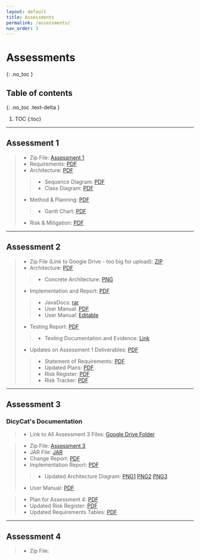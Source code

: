 ```yaml
---
layout: default
title: Assessments
permalink: /assessments/
nav_order: 3
---
```



# Assessments
{: .no_toc }


## Table of contents
{: .no_toc .text-delta }

1. TOC
{:toc}
---

## Assessment 1 

> * Zip File: [Assessment 1](/files/NPStudios.zip)
> * Requirements: [PDF](/files/Req1.pdf)
> * Architecture: [PDF](/files/Arch1.pdf)
> > * Sequence Diagram: [PDF](/files/SEPR_Sequence_Diagram_1.pdf)
> > * Class Diagram: [PDF](/files/SEPR_UML_CLass_Diagram_1.pdf)
> * Method & Planning: [PDF](/files/Plan1.pdf)
> > * Gantt Chart: [PDF](/files/assessment2ganttchart.pdf)
> * Risk & Mitigation: [PDF](/files/Risk1.pdf)

---
## Assessment 2

> * Zip File (Link to Google Drive - too big for upload): [ZIP](https://drive.google.com/file/d/1H4JW_dwoqctEgOOuH97xNl6Nck0H5exh/view?usp=sharing)
> * Architecture: [PDF](/files/Arch2.pdf)
> > * Concrete Architecture: [PNG](/files/concrete_arch.png)
> * Implementation and Report: [PDF](/files/Impl2.pdf)
> > * JavaDocs: [rar](/files/JavaDoc.rar)
> > * User Manual: [PDF](/files/User_Manual_PDF.pdf)
> > * User Manual: [Editable](/files/User_Manual_Edit.docx)
> * Testing Report: [PDF](/files/Test2.pdf)
> > * Testing Documentation and Evidence: [Link](/testing/)
> * Updates on Assessment 1 Deliverables: [PDF](/files/Updates2.pdf)
> > * Statement of Requirements: [PDF](/files/Updated_Statement_of_Requirements.pdf)
> > * Updated Plans: [PDF](/files/Updated_Plans.pdf)
> > * Risk Register: [PDF](/files/Updated_Risk_Register.pdf)
> > * Risk Tracker: [PDF](/files/Updated_Risk_Tracker.pdf)


---
## Assessment 3
### DicyCat's Documentation
> * Link to All Assessment 3 Files: [Google Drive Folder](https://drive.google.com/drive/u/2/folders/1-xhsY7CdaLSzysKzK-s84FWeRCQOtaQ8)

> * Zip File: [Assessment 3](/files/DicyCat-Assessment3.zip)
> * JAR File: [JAR](/files/desktop-1.0.jar)
> * Change Report: [PDF](/files/Change3.pdf)
> * Implementation Report: [PDF](/files/Impl3.pdf)
> > * Updated Architecture Diagram: [PNG1](Assessment-3-MiniGame-UML.PNG) [PNG2](Assessment-3-State-Tilemap-Diagram.PNG) [PNG3](MiniGameState-MiniGameUnitManager-Relation-UML.PNG)
> * User Manual: [PDF](/files/user-manual.pdf)

> * Plan for Assessment 4: [PDF](/files/PlanForAssessment4.pdf)
> * Updated Risk Register: [PDF](/files/UpdatedRiskRegister.pdf)
> * Updated Requirements Tables: [PDF](/files/UpdatedRequirementsTables.pdf)

---
## Assessment 4

> * Zip File:
